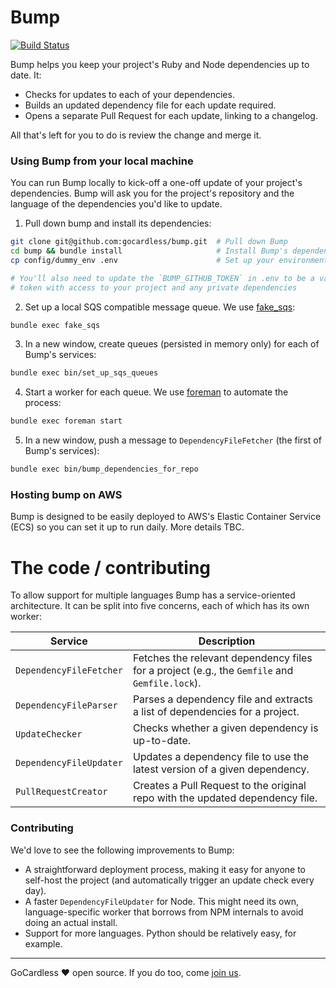 # Bump

[![Build Status](https://travis-ci.org/gocardless/bump.svg?branch=master)](https://travis-ci.org/gocardless/bump)

Bump helps you keep your project's Ruby and Node dependencies up to date. It:

- Checks for updates to each of your dependencies.
- Builds an updated dependency file for each update required.
- Opens a separate Pull Request for each update, linking to a changelog.

All that's left for you to do is review the change and merge it.

### Using Bump from your local machine

You can run Bump locally to kick-off a one-off update of your project's
dependencies. Bump will ask you for the project's repository and the language of
the dependencies you'd like to update.

1. Pull down bump and install its dependencies:
  ```bash
  git clone git@github.com:gocardless/bump.git  # Pull down Bump
  cd bump && bundle install                     # Install Bump's dependencies
  cp config/dummy_env .env                      # Set up your environment

  # You'll also need to update the `BUMP_GITHUB_TOKEN` in .env to be a valid
  # token with access to your project and any private dependencies
  ```

2. Set up a local SQS compatible message queue. We use [fake_sqs](https://github.com/iain/fake_sqs):
  ```bash
  bundle exec fake_sqs
  ```

3. In a new window, create queues (persisted in memory only) for each of Bump's services:
  ```bash
  bundle exec bin/set_up_sqs_queues
  ```

4. Start a worker for each queue. We use [foreman](http://ddollar.github.io/foreman/) to automate the process:
  ```bash
  bundle exec foreman start
  ```

5. In a new window, push a message to `DependencyFileFetcher` (the first of Bump's services):
  ```bash
  bundle exec bin/bump_dependencies_for_repo
  ```

### Hosting bump on AWS

Bump is designed to be easily deployed to AWS's Elastic Container Service (ECS)
so you can set it up to run daily. More details TBC.

# The code / contributing

To allow support for multiple languages Bump has a service-oriented
architecture. It can be split into five concerns, each of which has its own
worker:

| Service                 | Description                                                                                   |
|-------------------------|-----------------------------------------------------------------------------------------------|
| `DependencyFileFetcher` | Fetches the relevant dependency files for a project (e.g., the `Gemfile` and `Gemfile.lock`). |
| `DependencyFileParser`  | Parses a dependency file and extracts a list of dependencies for a project.                   |
| `UpdateChecker`         | Checks whether a given dependency is up-to-date.                                              |
| `DependencyFileUpdater` | Updates a dependency file to use the latest version of a given dependency.                    |
| `PullRequestCreator`    | Creates a Pull Request to the original repo with the updated dependency file.                 |

### Contributing

We'd love to see the following improvements to Bump:

- A straightforward deployment process, making it easy for anyone to self-host
  the project (and automatically trigger an update check every day).
- A faster `DependencyFileUpdater` for Node. This might need its own,
  language-specific worker that borrows from NPM internals to avoid doing an
  actual install.
- Support for more languages. Python should be relatively easy, for example.

---

GoCardless ♥ open source. If you do too, come [join us](https://gocardless.com/jobs#software-engineer).
